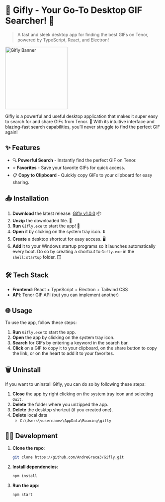 # 🎉 Gifly - Your Go-To Desktop GIF Searcher! 🌟

> A fast and sleek desktop app for finding the best GIFs on Tenor, powered by TypeScript, React, and Electron!

<img src="https://cdn-icons-png.flaticon.com/512/5362/5362497.png" alt="Gifly Banner" width="200" height="200">

Gifly is a powerful and useful desktop application that makes it super easy to search for and share GIFs from Tenor. 🚀 With its intuitive interface and blazing-fast search capabilities, you’ll never struggle to find the perfect GIF again!

## ✨ Features

- 🔍 **Powerful Search** - Instantly find the perfect GIF on Tenor.
- ⭐ **Favorites** - Save your favorite GIFs for quick access.
- 📋 **Copy to Clipboard** - Quickly copy GIFs to your clipboard for easy sharing.

## 📥 Installation

1. **Download** the latest release: [Gifly v1.0.0](https://github.com/AndreGraca3/Gifly/releases) 📦
2. **Unzip** the downloaded file. 📂
3. **Run** `Gifly.exe` to start the app! 🚀
4. **Open** it by clicking on the system tray icon. ⬇️
5. **Create** a desktop shortcut for easy access. 🖥️
6. **Add** it to your Windows startup programs so it launches automatically every boot. Do so by creating a shortcut to `Gifly.exe` in the `shell:startup` folder. 🪟

## 🛠️ Tech Stack

- **Frontend**: React + TypeScript + Electron + Tailwind CSS
- **API**: Tenor GIF API (but you can implement another)

## 🌐 Usage

To use the app, follow these steps:

1. **Run** `Gifly.exe` to start the app.
2. **Open** the app by clicking on the system tray icon.
3. **Search** for GIFs by entering a keyword in the search bar.
4. **Click** on a GIF to copy it to your clipboard, on the share button to copy the link, or on the heart to add it to your favorites.

## 🗑️ Uninstall

If you want to uninstall Gifly, you can do so by following these steps:

1. **Close** the app by right clicking on the system tray icon and selecting `Quit`.
2. **Delete** the folder where you unzipped the app.
3. **Delete** the desktop shortcut (if you created one).
4. **Delete** local data
   - `C:\Users\<username>\AppData\Roaming\gifly`

## 👨‍💻 Development

1. **Clone the repo**:

   ```bash
   git clone https://github.com/AndreGraca3/Gifly.git
   ```

2. **Install dependencies**:

   ```bash
   npm install
   ```

3. **Run the app**:
   ```bash
   npm start
   ```

